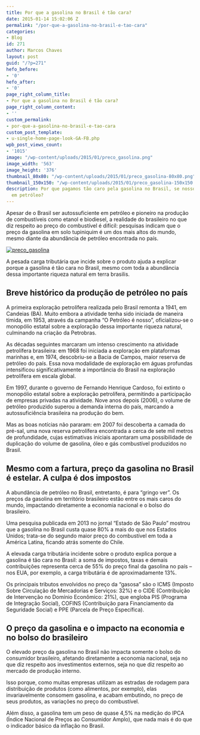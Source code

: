 ```yaml
---
title: Por que a gasolina no Brasil é tão cara?
date: 2015-01-14 15:02:06 Z
permalink: "/por-que-a-gasolina-no-brasil-e-tao-cara"
categories:
- Blog
id: 271
author: Marcos Chaves
layout: post
guid: "/?p=271"
hefo_before:
- '0'
hefo_after:
- '0'
page_right_column_title:
- Por que a gasolina no Brasil é tão cara?
page_right_column_content:
- ''
custom_permalink:
- por-que-a-gasolina-no-brasil-e-tao-cara
custom_post_template:
- u-single-home-page-look-GA-FB.php
wpb_post_views_count:
- '1015'
image: "/wp-content/uploads/2015/01/preco_gasolina.png"
image_width: '563'
image_height: '376'
thumbnail_80x80: "/wp-content/uploads/2015/01/preco_gasolina-80x80.png"
thumbnail_150x150: "/wp-content/uploads/2015/01/preco_gasolina-150x150.png"
description: Por que pagamos tão caro pela gasolina no Brasil, se nosso país e autossuficiente
  em petróleo?
---
```


Apesar de o Brasil ser autossuficiente em petróleo e pioneiro na produção de combustíveis como etanol e biodiesel, a realidade do brasileiro no que diz respeito ao preço do combustível é difícil: pesquisas indicam que o preço da gasolina em solo tupiniquim é um dos mais altos do mundo, mesmo diante da abundância de petróleo encontrada no país.

[<img class="img-adjustment aligncenter wp-image-272 size-full" src="/wp-content/uploads/2015/01/preco_gasolina.png" alt="preco_gasolina" width="563" height="376" srcset="/wp-content/uploads/2015/01/preco_gasolina.png 563w, /wp-content/uploads/2015/01/preco_gasolina-250x167.png 250w, /wp-content/uploads/2015/01/preco_gasolina-120x80.png 120w" sizes="(max-width: 563px) 100vw, 563px" />](/wp-content/uploads/2015/01/preco_gasolina.png)

A pesada carga tributária que incide sobre o produto ajuda a explicar porque a gasolina é tão cara no Brasil, mesmo com toda a abundância dessa importante riqueza natural em terra brasilis.

## Breve histórico da produção de petróleo no país

A primeira exploração petrolífera realizada pelo Brasil remonta a 1941, em Candeias (BA). Muito embora a atividade tenha sido iniciada de maneira tímida, em 1953, através da campanha “O Petróleo é nosso”, oficializou-se o monopólio estatal sobre a exploração dessa importante riqueza natural, culminando na criação da Petrobras.
  
As décadas seguintes marcaram um intenso crescimento na atividade petrolífera brasileira: em 1968 foi iniciada a exploração em plataformas marinhas e, em 1974, descobriu-se a Bacia de Campos, maior reserva de petróleo do país. Essa nova modalidade de exploração em águas profundas intensificou significativamente a importância do Brasil na exploração petrolífera em escala global.

Em 1997, durante o governo de Fernando Henrique Cardoso, foi extinto o monopólio estatal sobre a exploração petrolífera, permitindo a participação de empresas privadas na atividade. Nove anos depois (2006), o volume de petróleo produzido superou a demanda interna do país, marcando a autossuficiência brasileira na produção do bem.
  
Mas as boas notícias não pararam: em 2007 foi descoberta a camada do pré-sal, uma nova reserva petrolífera encontrada a cerca de sete mil metros de profundidade, cujas estimativas iniciais apontaram uma possibilidade de duplicação do volume de gasolina, óleo e gás combustível produzidos no Brasil.

## Mesmo com a fartura, preço da gasolina no Brasil é estelar. A culpa é dos impostos

A abundância de petróleo no Brasil, entretanto, é para “gringo ver”. Os preços da gasolina em território brasileiro estão entre os mais caros do mundo, impactando diretamente a economia nacional e o bolso do brasileiro.
  
Uma pesquisa publicada em 2013 no jornal “Estado de São Paulo” mostrou que a gasolina no Brasil custa quase 80% a mais do que nos Estados Unidos; trata-se do segundo maior preço do combustível em toda a América Latina, ficando atrás somente do Chile.

A elevada carga tributária incidente sobre o produto explica porque a gasolina é tão cara no Brasil: a soma de impostos, taxas e demais contribuições representa cerca de 55% do preço final da gasolina no país – nos EUA, por exemplo, a carga tributária é de aproximadamente 13%.

Os principais tributos envolvidos no preço da “gasosa” são o ICMS (Imposto Sobre Circulação de Mercadorias e Serviços: 32%) e o CIDE (Contribuição de Intervenção no Domínio Econômico: 21%), que engloba PIS (Programa de Integração Social), COFINS (Contribuição para Financiamento da Seguridade Social) e PPE (Parcela de Preço Específica).

## O preço da gasolina e o impacto na economia e no bolso do brasileiro

O elevado preço da gasolina no Brasil não impacta somente o bolso do consumidor brasileiro, afetando diretamente a economia nacional, seja no que diz respeito aos investimentos externos, seja no que diz respeito ao mercado de produção interno.

Isso porque, como muitas empresas utilizam as estradas de rodagem para distribuição de produtos (como alimentos, por exemplo), elas invariavelmente consomem gasolina, e acabam embutindo, no preço de seus produtos, as variações no preço do combustível.

Além disso, a gasolina tem um peso de quase 4,5% na medição do IPCA (Índice Nacional de Preços ao Consumidor Amplo), que nada mais é do que o indicador básico da inflação no Brasil.